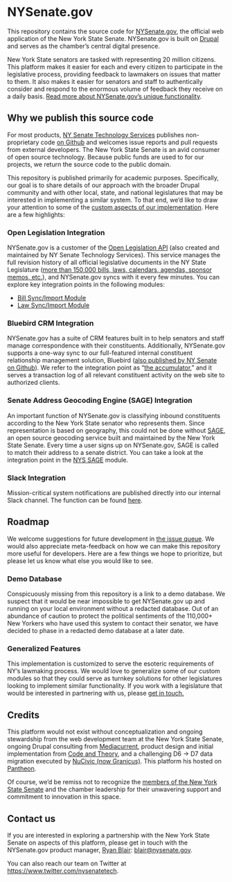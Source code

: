 # NYSenate.gov
This repository contains the source code for [NYSenate.gov](https://www.nysenate.gov), the official web application of the New York State Senate. NYSenate.gov is built on [Drupal](https://www.drupal.org/) and serves as the chamber’s central digital presence.

New York State senators are tasked with representing 20 million citizens. This platform makes it easier for each and every citizen to participate in the legislative process, providing feedback to lawmakers on issues that matter to them. It also makes it easier for senators and staff to authentically consider and respond to the enormous volume of feedback they receive on a daily basis. [Read more about NYSenate.gov’s unique functionality](https://www.nysenate.gov/taking-action).

## Why we publish this source code
For most products, [NY Senate Technology Services](https://twitter.com/nysenatetech) publishes non-proprietary code [on Github](https://github.com/nysenate) and welcomes issue reports and pull requests from external developers. The New York State Senate is an avid consumer of open source technology. Because public funds are used to for our projects, we return the source code to the public domain. 

This repository is published primarily for academic purposes. Specifically, our goal is to share details of our approach with the broader Drupal community and with other local, state, and national legislatures that may be interested in implementing a similar system. To that end, we’d like to draw your attention to some of the [custom aspects of our implementation](https://github.com/nysenate/NYSenate.gov/tree/master/sites/all/modules/custom). Here are a few highlights:

### Open Legislation Integration
NYSenate.gov is a customer of the [Open Legislation API](http://legislation.nysenate.gov) (also created and maintained by NY Senate Technology Services).  This service manages the full revision history of all official legislative documents in the NY State Legislature ([more than 150,000 bills, laws, calendars, agendas, sponsor memos, etc.](http://legislation.nysenate.gov/static/docs/html/index.html)), and NYSenate.gov syncs with it every few minutes. You can explore key integration points in the following modules:

* [Bill Sync/Import Module](/blob/master/sites/all/modules/custom/nys_bill_import/nys_bill_import.module)
* [Law Sync/Import Module](https://github.com/nysenate/NYSenate.gov/tree/master/sites/all/modules/custom/nys_statute_import)

### Bluebird CRM Integration
NYSenate.gov has a suite of CRM features built in to help senators and staff manage correspondence with their constituents. Additionally, NYSenate.gov supports a one-way sync to our full-featured internal constituent relationship management solution, Bluebird ([also published by NY Senate on Github](https://github.com/nysenate/Bluebird-CRM)). We refer to the integration point as “[the accumulator](/sites/all/modules/custom/nys_accumulator),” and it serves a transaction log of all relevant constituent activity on the web site to authorized clients.

### Senate Address Geocoding Engine (SAGE) Integration
An important function of NYSenate.gov is classifying inbound constituents according to the New York State senator who represents them. Since representation is based on geography, this could not be done without [SAGE](https://github.com/nysenate/GeoApi), an open source geocoding service built and maintained by the New York State Senate. Every time a user signs up on NYSenate.gov, SAGE is called to match their address to a senate district. You can take a look at the integration point in the [NYS SAGE](/sites/all/modules/custom/nys_sage) module.

### Slack Integration
Mission-critical system notifications are published directly into our internal Slack channel. The function can be found [here](https://github.com/nysenate/NYSenate.gov/blob/master/sites/all/modules/custom/nys_utils/nys_utils.module#L1763-L1832).

## Roadmap
We welcome suggestions for future development in [the issue queue](https://github.com/nysenate/NYSenate.gov/issues). We would also appreciate meta-feedback on how we can make this repository more useful for developers. Here are a few things we hope to prioritize, but please let us know what else you would like to see.

### Demo Database
Conspicuously missing from this repository is a link to a demo database. We suspect that it would be near impossible to get NYSenate.gov up and running on your local environment without a redacted database. Out of an abundance of caution to protect the political sentiments of the 110,000+ New Yorkers who have used this system to contact their senator, we have decided to phase in a redacted demo database at a later date.

### Generalized Features
This implementation is customized to serve the esoteric requirements of NY’s lawmaking process. We would love to generalize some of our custom modules so that they could serve as turnkey solutions for other legislatures looking to implement similar functionality. If you work with a legislature that would be interested in partnering with us, please [get in touch.](mailto:blair@nysenate.gov)

## Credits
This platform would not exist without conceptualization and ongoing stewardship from the web development team at the New York State Senate, ongoing Drupal consulting from [Mediacurrent](https://www.mediacurrent.com), product design and initial implementation from [Code and Theory](http://www.codeandtheory.com), and a challenging D6 -> D7 data migration executed by [NuCivic (now Granicus)](http://www.granicus.com). This platform his hosted on [Pantheon](https://www.pantheon.io).

Of course, we’d be remiss not to recognize the [members of the New York State Senate](https://www.nysenate.gov/senators-committees) and the chamber leadership for their unwavering support and commitment to innovation in this space.

## Contact us
If you are interested in exploring a partnership with the New York State Senate on aspects of this platform, please get in touch with the NYSenate.gov product manager, [Ryan Blair](https://github.com/rtblair): [blair@nysenate.gov](mailto:blair@nysenate.gov). 

You can also reach our team on Twitter at https://www.twitter.com/nysenatetech.
